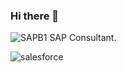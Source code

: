 ### Hi there 👋
![SAPB1](https://user-images.githubusercontent.com/44853270/112792400-62c7f180-9031-11eb-89ea-65889e55f236.png)
SAP Consultant. 

![salesforce](https://user-images.githubusercontent.com/44853270/112792726-01ece900-9032-11eb-8b48-fa3289b44817.png)

